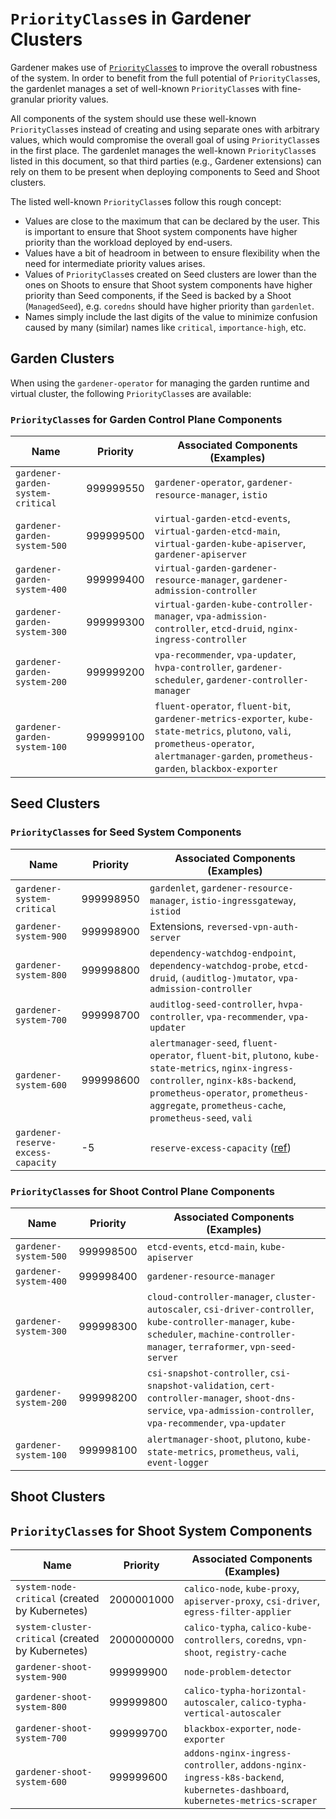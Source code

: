 # `PriorityClass`es in Gardener Clusters

Gardener makes use of [`PriorityClass`es](https://kubernetes.io/docs/concepts/scheduling-eviction/pod-priority-preemption/) to improve the overall robustness of the system.
In order to benefit from the full potential of `PriorityClass`es, the gardenlet manages a set of well-known `PriorityClass`es with fine-granular priority values.

All components of the system should use these well-known `PriorityClass`es instead of creating and using separate ones with arbitrary values, which would compromise the overall goal of using `PriorityClass`es in the first place.
The gardenlet manages the well-known `PriorityClass`es listed in this document, so that third parties (e.g., Gardener extensions) can rely on them to be present when deploying components to Seed and Shoot clusters.

The listed well-known `PriorityClass`es follow this rough concept:

- Values are close to the maximum that can be declared by the user. This is important to ensure that Shoot system components have higher priority than the workload deployed by end-users.
- Values have a bit of headroom in between to ensure flexibility when the need for intermediate priority values arises.
- Values of `PriorityClass`es created on Seed clusters are lower than the ones on Shoots to ensure that Shoot system components have higher priority than Seed components, if the Seed is backed by a Shoot (`ManagedSeed`), e.g. `coredns` should have higher priority than `gardenlet`.
- Names simply include the last digits of the value to minimize confusion caused by many (similar) names like `critical`, `importance-high`, etc.

## Garden Clusters

When using the `gardener-operator` for managing the garden runtime and virtual cluster, the following `PriorityClass`es are available:

### `PriorityClass`es for Garden Control Plane Components

| Name                              | Priority  | Associated Components (Examples)                                                                                                                                                              |
|-----------------------------------|-----------|-----------------------------------------------------------------------------------------------------------------------------------------------------------------------------------------------|
| `gardener-garden-system-critical` | 999999550 | `gardener-operator`, `gardener-resource-manager`, `istio`                                                                                                                                     |
| `gardener-garden-system-500`      | 999999500 | `virtual-garden-etcd-events`, `virtual-garden-etcd-main`, `virtual-garden-kube-apiserver`, `gardener-apiserver`                                                                               |
| `gardener-garden-system-400`      | 999999400 | `virtual-garden-gardener-resource-manager`, `gardener-admission-controller`                                                                                                                   |
| `gardener-garden-system-300`      | 999999300 | `virtual-garden-kube-controller-manager`, `vpa-admission-controller`, `etcd-druid`, `nginx-ingress-controller`                                                                                |
| `gardener-garden-system-200`      | 999999200 | `vpa-recommender`, `vpa-updater`, `hvpa-controller`, `gardener-scheduler`, `gardener-controller-manager`                                                                                      |
| `gardener-garden-system-100`      | 999999100 | `fluent-operator`, `fluent-bit`, `gardener-metrics-exporter`, `kube-state-metrics`, `plutono`, `vali`, `prometheus-operator`, `alertmanager-garden`, `prometheus-garden`, `blackbox-exporter` |

## Seed Clusters

### `PriorityClass`es for Seed System Components

| Name                               | Priority  | Associated Components (Examples)                                                                                                                                                                                                     |
|------------------------------------|-----------|--------------------------------------------------------------------------------------------------------------------------------------------------------------------------------------------------------------------------------------|
| `gardener-system-critical`         | 999998950 | `gardenlet`, `gardener-resource-manager`, `istio-ingressgateway`, `istiod`                                                                                                                                                           |
| `gardener-system-900`              | 999998900 | Extensions, `reversed-vpn-auth-server`                                                                                                                                                                                               |
| `gardener-system-800`              | 999998800 | `dependency-watchdog-endpoint`, `dependency-watchdog-probe`, `etcd-druid`, `(auditlog-)mutator`, `vpa-admission-controller`                                                                                                          |
| `gardener-system-700`              | 999998700 | `auditlog-seed-controller`, `hvpa-controller`, `vpa-recommender`, `vpa-updater`                                                                                                                                                      |
| `gardener-system-600`              | 999998600 | `alertmanager-seed`, `fluent-operator`, `fluent-bit`, `plutono`, `kube-state-metrics`, `nginx-ingress-controller`, `nginx-k8s-backend`, `prometheus-operator`, `prometheus-aggregate`, `prometheus-cache`, `prometheus-seed`, `vali` |
| `gardener-reserve-excess-capacity` | -5        | `reserve-excess-capacity` ([ref](https://github.com/gardener/gardener/pull/6135))                                                                                                                                                    |

### `PriorityClass`es for Shoot Control Plane Components

| Name                  | Priority  | Associated Components (Examples)                                                                                                                                                       |
|-----------------------|-----------|----------------------------------------------------------------------------------------------------------------------------------------------------------------------------------------|
| `gardener-system-500` | 999998500 | `etcd-events`, `etcd-main`, `kube-apiserver`                                                                                                                                           |
| `gardener-system-400` | 999998400 | `gardener-resource-manager`                                                                                                                                                            |
| `gardener-system-300` | 999998300 | `cloud-controller-manager`, `cluster-autoscaler`, `csi-driver-controller`, `kube-controller-manager`, `kube-scheduler`, `machine-controller-manager`, `terraformer`, `vpn-seed-server` |
| `gardener-system-200` | 999998200 | `csi-snapshot-controller`, `csi-snapshot-validation`, `cert-controller-manager`, `shoot-dns-service`, `vpa-admission-controller`, `vpa-recommender`, `vpa-updater`                     |
| `gardener-system-100` | 999998100 | `alertmanager-shoot`, `plutono`, `kube-state-metrics`, `prometheus`, `vali`, `event-logger`                                                                                            |

## Shoot Clusters

## `PriorityClass`es for Shoot System Components

| Name                                              | Priority   | Associated Components (Examples)                                                                                            |
|---------------------------------------------------|------------|-----------------------------------------------------------------------------------------------------------------------------|
| `system-node-critical` (created by Kubernetes)    | 2000001000 | `calico-node`, `kube-proxy`, `apiserver-proxy`, `csi-driver`, `egress-filter-applier`                                       |
| `system-cluster-critical` (created by Kubernetes) | 2000000000 | `calico-typha`, `calico-kube-controllers`, `coredns`, `vpn-shoot`, `registry-cache`                                         |
| `gardener-shoot-system-900`                       | 999999900  | `node-problem-detector`                                                                                                     |
| `gardener-shoot-system-800`                       | 999999800  | `calico-typha-horizontal-autoscaler`, `calico-typha-vertical-autoscaler`                                                    |
| `gardener-shoot-system-700`                       | 999999700  | `blackbox-exporter`, `node-exporter`                                                                                        |
| `gardener-shoot-system-600`                       | 999999600  | `addons-nginx-ingress-controller`, `addons-nginx-ingress-k8s-backend`, `kubernetes-dashboard`, `kubernetes-metrics-scraper` |
